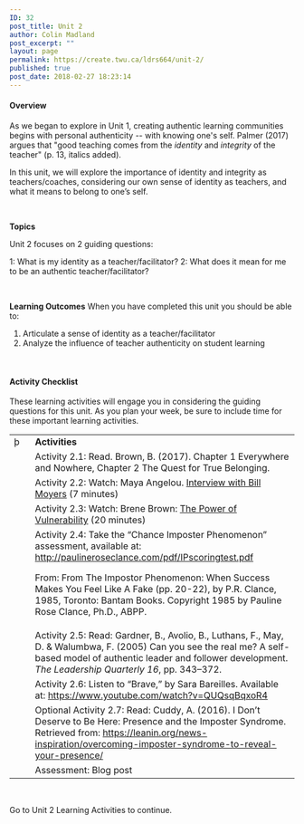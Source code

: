 ```yaml
---
ID: 32
post_title: Unit 2
author: Colin Madland
post_excerpt: ""
layout: page
permalink: https://create.twu.ca/ldrs664/unit-2/
published: true
post_date: 2018-02-27 18:23:14
---
```

<h4>Overview</h4>
As we began to explore in Unit 1, creating authentic learning communities begins with personal authenticity -- with knowing one's self. Palmer (2017) argues that "good teaching comes from the<em> identity</em> and <em>integrity</em> of the teacher" (p. 13, italics added).

In this unit, we will explore the importance of identity and integrity as teachers/coaches, considering our own sense of identity as teachers, and what it means to belong to one’s self.

&nbsp;

<strong>Topics</strong>

Unit 2 focuses on 2 guiding questions:

1: What is my identity as a teacher/facilitator?
2: What does it mean for me to be an authentic teacher/facilitator?

&nbsp;

<strong>Learning Outcomes</strong>
When you have completed this unit you should be able to:
<ol>
 	<li>Articulate a sense of identity as a teacher/facilitator</li>
 	<li>Analyze the influence of teacher authenticity on student learning</li>
</ol>
&nbsp;
<h4>Activity Checklist</h4>
These learning activities will engage you in considering the guiding questions for this unit. As you plan your week, be sure to include time for these important learning activities.
<table>
<tbody>
<tr>
<td width="33">þ</td>
<td width="519"><strong>Activities</strong></td>
</tr>
<tr>
<td width="33"></td>
<td width="519">Activity 2.1: Read. Brown, B. (2017). Chapter 1 Everywhere and Nowhere, Chapter 2 The Quest for True Belonging.</td>
</tr>
<tr>
<td width="33"></td>
<td width="519">Activity 2.2: Watch: Maya Angelou. <a href="http://billmoyers.com/content/conversation-maya-angelou/">Interview with Bill Moyers</a> (7 minutes)</td>
</tr>
<tr>
<td width="33"></td>
<td width="519">Activity 2.3: Watch: Brene Brown: <a href="https://www.ted.com/talks/brene_brown_on_vulnerability">The Power of Vulnerability</a> (20 minutes)</td>
</tr>
<tr>
<td width="33"></td>
<td width="519">Activity 2.4: Take the “Chance Imposter Phenomenon” assessment, available at: <a href="http://paulineroseclance.com/pdf/IPscoringtest.pdf">http://paulineroseclance.com/pdf/IPscoringtest.pdf</a>

From: From The Impostor Phenomenon: When Success Makes You Feel Like A Fake (pp. 20-22), by P.R. Clance, 1985, Toronto: Bantam Books. Copyright 1985 by Pauline Rose Clance, Ph.D., ABPP.</td>
</tr>
<tr>
<td width="33"></td>
<td width="519">Activity 2.5: Read: Gardner, B., Avolio, B., Luthans, F., May, D. &amp; Walumbwa, F. (2005) Can you see the real me? A self-based model of authentic leader and follower development. <em>The Leadership Quarterly 16</em>, pp. 343–372.</td>
</tr>
<tr>
<td width="33"></td>
<td width="519">Activity 2.6: Listen to “Brave,” by Sara Bareilles. Available at: <a href="https://www.youtube.com/watch?v=QUQsqBqxoR4">https://www.youtube.com/watch?v=QUQsqBqxoR4</a></td>
</tr>
<tr>
<td width="33"></td>
<td width="519">Optional Activity 2.7: Read: Cuddy, A. (2016). I Don’t Deserve to Be Here: Presence and the Imposter Syndrome. Retrieved from: <a href="https://leanin.org/news-inspiration/overcoming-imposter-syndrome-to-reveal-your-presence/">https://leanin.org/news-inspiration/overcoming-imposter-syndrome-to-reveal-your-presence/</a></td>
</tr>
<tr>
<td width="33"></td>
<td width="519">Assessment: Blog post</td>
</tr>
</tbody>
</table>
&nbsp;

Go to Unit 2 Learning Activities to continue.

&nbsp;